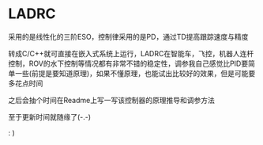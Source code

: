 # LADRC

采用的是线性化的三阶ESO，控制律采用的是PD，通过TD提高跟踪速度与精度

转成C/C++就可直接在嵌入式系统上运行，LADRC在智能车，飞控，机器人连杆控制，ROV的水下控制等情况都有非常不错的稳定性，调参我自己感觉比PID要简单一些(前提是要知道原理)，如果不懂原理，也能试出比较好的效果，但是可能要多花点时间

之后会抽个时间在Readme上写一写该控制器的原理推导和调参方法

至于更新时间就随缘了(-.-)

: )
